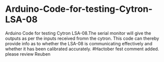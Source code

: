 # Arduino-Code-for-testing-Cytron-LSA-08
Arduino Code for testing Cytron LSA-08.The serial monitor will give the outputs as per the inputs received fromn the cytron. This code can thereby provide info as to whether the LSA-08 is communicating effectively and whether it has been calibrated accurately.
#Hactober fest comment added. please review Reuben
